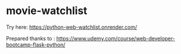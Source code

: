 # movie-watchlist

Try here:
https://python-web-watchlist.onrender.com/

Prepared thanks to :
https://www.udemy.com/course/web-developer-bootcamp-flask-python/